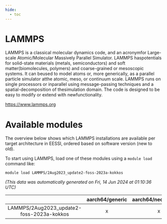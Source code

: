```yaml
---
hide:
  - toc
---
```


LAMMPS
======


LAMMPS is a classical molecular dynamics code, and an acronymfor Large-scale Atomic/Molecular Massively Parallel Simulator. LAMMPS haspotentials for solid-state materials (metals, semiconductors) and soft matter(biomolecules, polymers) and coarse-grained or mesoscopic systems. It can beused to model atoms or, more generically, as a parallel particle simulator atthe atomic, meso, or continuum scale. LAMMPS runs on single processors or inparallel using message-passing techniques and a spatial-decomposition of thesimulation domain. The code is designed to be easy to modify or extend with newfunctionality.

https://www.lammps.org
# Available modules


The overview below shows which LAMMPS installations are available per target architecture in EESSI, ordered based on software version (new to old).

To start using LAMMPS, load one of these modules using a `module load` command like:

```shell
module load LAMMPS/2Aug2023_update2-foss-2023a-kokkos
```

*(This data was automatically generated on Fri, 14 Jun 2024 at 01:10:36 UTC)*  

| |aarch64/generic|aarch64/neoverse_n1|aarch64/neoverse_v1|x86_64/generic|x86_64/amd/zen2|x86_64/amd/zen3|x86_64/intel/haswell|x86_64/intel/skylake_avx512|
| :---: | :---: | :---: | :---: | :---: | :---: | :---: | :---: | :---: |
|LAMMPS/2Aug2023_update2-foss-2023a-kokkos|x|x|x|x|x|x|x|x|
